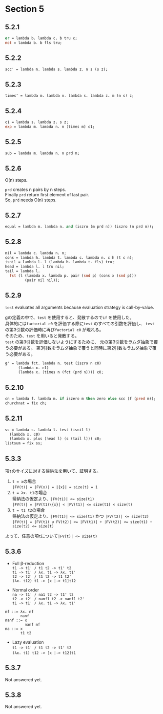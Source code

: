 # Section 5

## 5.2.1

```ocaml
or = lambda b. lambda c. b tru c;
not = lambda b. b fls tru;
```

## 5.2.2

```ocaml
scc' = lambda n. lambda s. lambda z. n s (s z);
```

## 5.2.3

```ocaml
times' = lambda m. lambda n. lambda s. lambda z. m (n s) z;
```

## 5.2.4

```ocaml
c1 = lambda s. lambda z. s z;
exp = lambda m. lambda n. n (times m) c1;
```

## 5.2.5

```ocaml
sub = lambda m. lambda n. n prd m;
```

## 5.2.6

O(n) steps.  
  
```prd``` creates n pairs by n steps.  
Finally ```prd``` return first element of last pair.  
So, ```prd``` needs O(n) steps.  

## 5.2.7

```ocaml
equal = lambda m. lambda n. and (iszro (m prd n)) (iszro (n prd m));
```

## 5.2.8

```ocaml
nil = lambda c. lambda n. n;
cons = lambda h. lambda t. lambda c. lambda n. c h (t c n);
isnil = lambda l. l (lambda h. lambda t. fls) tru;
head = lambda l. l tru nil;
tail = lambda l.
  fst (l (lambda x. lambda p. pair (snd p) (cons x (snd p)))
         (pair nil nil));
```

## 5.2.9

```test``` evaluates all arguments because evaluation strategy is call-by-value.  

gの定義の中で、```test``` を使用すると、発散するので```if``` を使用した。  
具体的には```factorial c0``` を評価する際に```test``` のすべての引数を評価し、
```test``` の第3引数の評価時に再び```factorial c0``` が現れる。  
そのため、```test``` を用いると発散する。  
```test``` の第3引数を評価しないようにするために、
元の第3引数をラムダ抽象で覆う必要がある。
第3引数をラムダ抽象で覆うと同時に第2引数もラムダ抽象で覆う必要がある。

```ocaml
g' = lambda fct. lambda n. test (iszro n c0)
      (lambda x. c1)
      (lambda x. (times n (fct (prd n)))) c0;
```

## 5.2.10

```ocaml
cn = lambda f. lambda m. if iszero m then zero else scc (f (pred m));
churchnat = fix ch;
```

## 5.2.11

```ocaml
ss = lambda s. lambda l. test (isnil l)
  (lambda x. c0)
  (lambda x. plus (head l) (s (tail l))) c0;
listsum = fix ss;
```

## 5.3.3

項```t```のサイズに対する帰納法を用いて、証明する。  
1. ```t = x```の場合  
```|FV(t)| = |FV(x)| = |{x}| = size(t) = 1```
2. ```t = λx. t1```の場合  
帰納法の仮定より、```|FV(t1)| <= size(t1)```  
```|FV(t)| = |FV(t1)\{x}| < |FV(t1)| <= size(t1) < size(t)```
3. ```t = t1 t2```の場合  
帰納法の仮定より、```|FV(t1)| <= size(t1)``` かつ ```|FV(t2)| <= size(t2)```  
```|FV(t)| = |FV(t1) ∪ FV(t2)| <= |FV(t1)| + |FV(t2)| <= size(t1) + size(t2) <= size(t)```  
  
よって、任意の項```t```について```|FV(t)| <= size(t)```

## 5.3.6

* Full β-reduction  
```t1 -> t1' / t1 t2 -> t1' t2```  
```t1 -> t1' / λx. t1 -> λx. t1'```  
```t2 -> t2' / t1 t2 -> t1 t2'```  
```(λx. t12) t1 -> [x |-> t1]t12```
  
* Normal order  
```na -> t1' / na1 t2 -> t1' t2```  
```t2 -> t2' / nanf1 t2 -> nanf1 t2'```  
```t1 -> t1' / λx. t1 -> λx. t1'```  

```
nf ::= λx. nf
       nanf
nanf ::= x
         nanf nf
na ::= x
       t1 t2
```

* Lazy evaluation  
```t1 -> t1' / t1 t2 -> t1' t2```  
```(λx. t1) t12 -> [x |-> t12]t1```  

## 5.3.7

Not answered yet.

## 5.3.8

Not answered yet.
